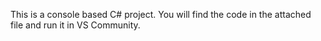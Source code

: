 This is a console based C# project.
You will find the code in the attached file and run it in VS Community.
